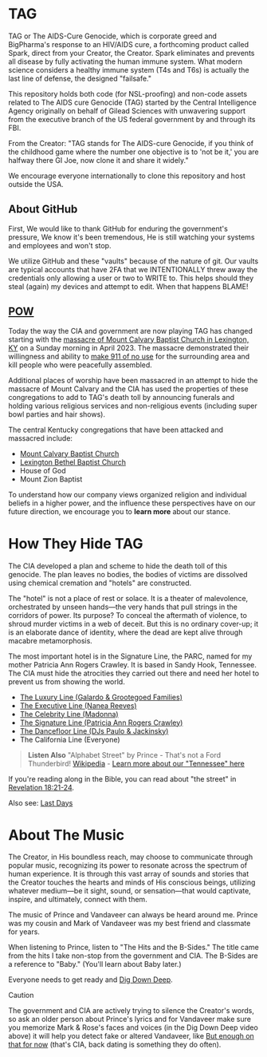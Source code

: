 # TAG
TAG or The AIDS-Cure Genocide, which is corporate greed and BigPharma's response to an HIV/AIDS cure, a forthcoming product called Spark, direct from your Creator, the Creator. Spark eliminates and prevents all disease by fully activating the human immune system. What modern science considers a healthy immune system (T4s and T6s) is actually the last line of defense, the designed "failsafe."

This repository holds both code (for NSL-proofing) and non-code assets related to The AIDS cure Genocide (TAG) started by the Central Intelligence Agency originally on behalf of Gilead Sciences with unwavering support from the executive branch of the US federal government by and through its FBI.

From the Creator: "TAG stands for The AIDS-cure Genocide, if you think of the childhood game where the number one objective is to 'not be it,' you are halfway there GI Joe, now clone it and share it widely."

We encourage everyone internationally to clone this repository and host outside the USA.

## About GitHub
First, We would like to thank GitHub for enduring the government's pressure, We know it's been tremendous, He is still watching your systems and employees and won't stop.

We utilize GitHub and these "vaults" because of the nature of git. Our vaults are typical accounts that have 2FA that we INTENTIONALLY threw away the credentials only allowing a user or two to WRITE to. This helps should they steal (again) my devices and attempt to edit. When that happens BLAME!


## [POW](POW)
Today the way the CIA and government are now playing TAG has changed starting with the [massacre of Mount Calvary Baptist Church in Lexington, KY](POW/MCBC) on a Sunday morning in April 2023. The massacre demonstrated their willingness and ability to [make 911 of no use](methods/911.md)
for the surrounding area and kill people who were peacefully assembled. 

Additional places of worship have been massacred in an attempt to hide the massacre of Mount Calvary and the CIA has used the properties of these congregations to add to TAG's death toll by announcing funerals and holding various religious services and non-religious events (including super bowl parties and hair shows).

The central Kentucky congregations that have been attacked and massacred include:
* [Mount Calvary Baptist Church](POW/MCBC)
* [Lexington Bethel Baptist Church](/POW/LBBC)
* House of God
* Mount Zion Baptist

To understand how our company views organized religion and individual beliefs in a higher power, and the influence these perspectives have on our future direction, we encourage you to **learn more** about our stance.
  
# How They Hide TAG
The CIA developed a plan and scheme to hide the death toll of this genocide. The plan leaves no bodies, the bodies of victims are dissolved using chemical cremation and "hotels" are constructed.

The "hotel" is not a place of rest or solace. It is a theater of malevolence, orchestrated by unseen hands—the very hands that pull strings in the corridors of power. Its purpose? To conceal the aftermath of violence, to shroud murder victims in a web of deceit. But this is no ordinary cover-up; it is an elaborate dance of identity, where the dead are kept alive through macabre metamorphosis.

The most important hotel is in the Signature Line, the PARC, named for my mother Patricia Ann Rogers Crawley. It is based in Sandy Hook, Tennessee. The CIA must hide the atrocities they carried out there and need her hotel to prevent us from showing the world.

* [The Luxury Line (Galardo & Grootegoed Families)](hotels/Luxury/README.md)
* [The Executive Line (Nanea Reeves)](hotels/Executive)
* [The Celebrity Line (Madonna)](hotels/Celebrity/README.md)
* [The Signature Line (Patricia Ann Rogers Crawley)](hotels/Signature/README.md)
* [The Dancefloor Line (DJs Paulo & Jackinsky)](hotels/Dancefloor/README.md)
* The California Line (Everyone)

> **Listen Also**
> "Alphabet Street" by Prince - That's not a Ford Thunderbird! [Wikipedia](https://en.m.wikipedia.org/wiki/Thunderbird_(mythology)) - [Learn more about our "Tennessee" here](https://github.com/9413d5ff2a0b4f237a264010b65350e7/TAG/blob/master/hotels/Signature/README.md)

If you're reading along in the Bible, you can read about "the street" in [Revelation 18:21-24](https://www.biblegateway.com/passage/?search=Revelation%2018:21-24&version=KJV).

Also see: [Last Days](https://github.com/LastDays2024)

# About The Music
The Creator, in His boundless reach, may choose to communicate through popular music, recognizing its power to resonate across the spectrum of human experience. It is through this vast array of sounds and stories that the Creator touches the hearts and minds of His conscious beings, utilizing whatever medium—be it sight, sound, or sensation—that would captivate, inspire, and ultimately, connect with them.

The music of Prince and Vandaveer can always be heard around me.  Prince was my cousin and Mark of Vandaveer was my best friend and classmate for years.

When listening to Prince, listen to "The Hits and the B-Sides." The title came from the hits I take non-stop from the government and CIA. The B-Sides are a reference to "Baby." (You'll learn about Baby later.)

Everyone needs to get ready and [Dig Down Deep](https://youtu.be/0kLylyZciMg?si=M6cTCeHcdT1RYHaf).

> [!CAUTION]
> The government and CIA are actively trying to silence the Creator's words, so ask an older person about Prince's lyrics and for Vandaveer make sure you memorize Mark & Rose's faces and voices (in the Dig Down Deep video above) it will help you detect fake or altered Vandaveer, like [But enough on that for now](https://music.youtube.com/watch?v=heLmOj9h6C8&si=h7evOx-la9ePm3WN) (that's CIA, back dating is something they do often).
